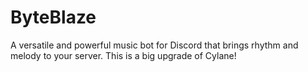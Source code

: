 # ByteBlaze
A versatile and powerful music bot for Discord that brings rhythm and melody to your server. This is a big upgrade of Cylane!

